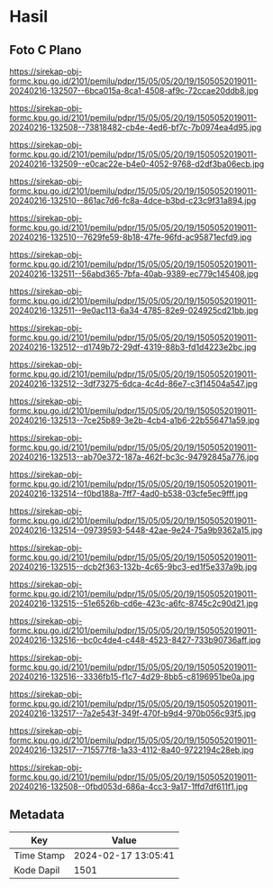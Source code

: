 # Hasil

## Foto C Plano

https://sirekap-obj-formc.kpu.go.id/2101/pemilu/pdpr/15/05/05/20/19/1505052019011-20240216-132507--6bca015a-8ca1-4508-af9c-72ccae20ddb8.jpg

https://sirekap-obj-formc.kpu.go.id/2101/pemilu/pdpr/15/05/05/20/19/1505052019011-20240216-132508--73818482-cb4e-4ed6-bf7c-7b0974ea4d95.jpg

https://sirekap-obj-formc.kpu.go.id/2101/pemilu/pdpr/15/05/05/20/19/1505052019011-20240216-132509--e0cac22e-b4e0-4052-9768-d2df3ba06ecb.jpg

https://sirekap-obj-formc.kpu.go.id/2101/pemilu/pdpr/15/05/05/20/19/1505052019011-20240216-132510--861ac7d6-fc8a-4dce-b3bd-c23c9f31a894.jpg

https://sirekap-obj-formc.kpu.go.id/2101/pemilu/pdpr/15/05/05/20/19/1505052019011-20240216-132510--7629fe59-8b18-47fe-96fd-ac95871ecfd9.jpg

https://sirekap-obj-formc.kpu.go.id/2101/pemilu/pdpr/15/05/05/20/19/1505052019011-20240216-132511--56abd365-7bfa-40ab-9389-ec779c145408.jpg

https://sirekap-obj-formc.kpu.go.id/2101/pemilu/pdpr/15/05/05/20/19/1505052019011-20240216-132511--9e0ac113-6a34-4785-82e9-024925cd21bb.jpg

https://sirekap-obj-formc.kpu.go.id/2101/pemilu/pdpr/15/05/05/20/19/1505052019011-20240216-132512--d1749b72-29df-4319-88b3-fd1d4223e2bc.jpg

https://sirekap-obj-formc.kpu.go.id/2101/pemilu/pdpr/15/05/05/20/19/1505052019011-20240216-132512--3df73275-6dca-4c4d-86e7-c3f14504a547.jpg

https://sirekap-obj-formc.kpu.go.id/2101/pemilu/pdpr/15/05/05/20/19/1505052019011-20240216-132513--7ce25b89-3e2b-4cb4-a1b6-22b556471a59.jpg

https://sirekap-obj-formc.kpu.go.id/2101/pemilu/pdpr/15/05/05/20/19/1505052019011-20240216-132513--ab70e372-187a-462f-bc3c-94792845a776.jpg

https://sirekap-obj-formc.kpu.go.id/2101/pemilu/pdpr/15/05/05/20/19/1505052019011-20240216-132514--f0bd188a-7ff7-4ad0-b538-03cfe5ec9fff.jpg

https://sirekap-obj-formc.kpu.go.id/2101/pemilu/pdpr/15/05/05/20/19/1505052019011-20240216-132514--09739593-5448-42ae-9e24-75a9b9362a15.jpg

https://sirekap-obj-formc.kpu.go.id/2101/pemilu/pdpr/15/05/05/20/19/1505052019011-20240216-132515--dcb2f363-132b-4c65-9bc3-ed1f5e337a9b.jpg

https://sirekap-obj-formc.kpu.go.id/2101/pemilu/pdpr/15/05/05/20/19/1505052019011-20240216-132515--51e6526b-cd6e-423c-a6fc-8745c2c90d21.jpg

https://sirekap-obj-formc.kpu.go.id/2101/pemilu/pdpr/15/05/05/20/19/1505052019011-20240216-132516--bc0c4de4-c448-4523-8427-733b90736aff.jpg

https://sirekap-obj-formc.kpu.go.id/2101/pemilu/pdpr/15/05/05/20/19/1505052019011-20240216-132516--3336fb15-f1c7-4d29-8bb5-c8196951be0a.jpg

https://sirekap-obj-formc.kpu.go.id/2101/pemilu/pdpr/15/05/05/20/19/1505052019011-20240216-132517--7a2e543f-349f-470f-b9d4-970b056c93f5.jpg

https://sirekap-obj-formc.kpu.go.id/2101/pemilu/pdpr/15/05/05/20/19/1505052019011-20240216-132517--715577f8-1a33-4112-8a40-9722194c28eb.jpg

https://sirekap-obj-formc.kpu.go.id/2101/pemilu/pdpr/15/05/05/20/19/1505052019011-20240216-132508--0fbd053d-686a-4cc3-9a17-1ffd7df611f1.jpg


## Metadata

| Key        | Value               |
| ---------- | ------------------- |
| Time Stamp | 2024-02-17 13:05:41 |
| Kode Dapil | 1501                |



